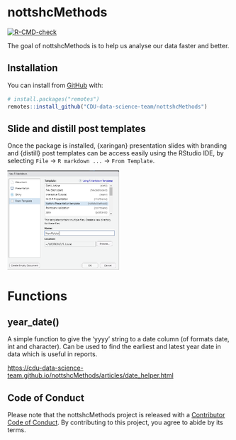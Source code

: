 
<!-- README.md is generated from README.Rmd. Please edit that file -->

# nottshcMethods

<!-- badges: start -->

[![R-CMD-check](https://github.com/CDU-data-science-team/nottshcMethods/workflows/R-CMD-check/badge.svg)](https://github.com/CDU-data-science-team/nottshcMethods/actions)
<!-- badges: end -->

The goal of nottshcMethods is to help us analyse our data faster and
better.

## Installation

You can install from [GitHub](https://github.com/) with:

``` r
# install.packages("remotes")
remotes::install_github("CDU-data-science-team/nottshcMethods")
```

## Slide and distill post templates

Once the package is installed, {xaringan} presentation slides with
branding and {distill} post templates can be access easily using the
RStudio IDE, by selecting `File` -\> `R markdown ...` -\> `From
Template`.

<img src="img/screen-capture-templates.png" title="Screenshot of the templates wizard selection list with Nottshc Presentation Slides highlighted" alt="Screenshot of the templates wizard selection list with Nottshc Presentation Slides highlighted" width="50%" />

# Functions

## year\_date()

A simple function to give the ‘yyyy’ string to a date column (of formats
date, int and character). Can be used to find the earliest and latest
year date in data which is useful in reports.

<https://cdu-data-science-team.github.io/nottshcMethods/articles/date_helper.html>

## Code of Conduct

Please note that the nottshcMethods project is released with a
[Contributor Code of
Conduct](https://contributor-covenant.org/version/2/0/CODE_OF_CONDUCT.html).
By contributing to this project, you agree to abide by its terms.
